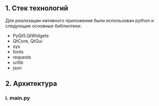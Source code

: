 ## 1. Стек технологий

Для реализации нативного приложения были использован python и следующие основные библиотеки: 
- PyQt5.QtWidgets
- QtCore, QtGui
- sys
- fonts
- requests
- urllib
- json

## 2. Архитектура

### i. main.py

